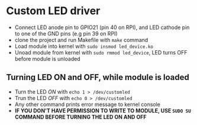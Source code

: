 # Custom LED driver

* Connect LED anode pin to GPIO21 (pin 40 on RPI), and LED cathode pin to one of the GND pins (e.g pin 39 on RPI)
* clone the project and run Makefile with `make` command
* Load module into kernel with `sudo insmod led_device.ko`
* Unoad module from kernel with `sudo rmmod led_device`, LED turns OFF before module is unloaded

## Turning LED ON and OFF, while module is loaded
* Turn the LED *ON* with `echo 1 > /dev/customled`  
* Trun the LED *OFF* with `echo 0 > /dev/customled`
* Any other command prints error message to kernel console
* **IF YOU DON'T HAVE PERMISSION TO WRITE TO MODULE, USE `SUDO SU` COMMAND BEFORE TURNING THE LED ON AND OFF**
